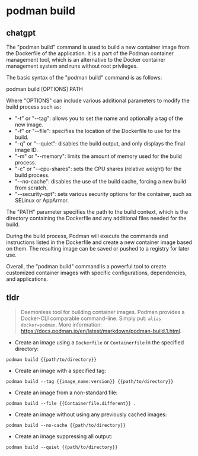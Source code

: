 # podman build 
## chatgpt 
The "podman build" command is used to build a new container image from the Dockerfile of the application. It is a part of the Podman container management tool, which is an alternative to the Docker container management system and runs without root privileges.

The basic syntax of the "podman build" command is as follows:

podman build [OPTIONS] PATH

Where "OPTIONS" can include various additional parameters to modify the build process such as:

- "-t" or "--tag": allows you to set the name and optionally a tag of the new image.
- "-f" or "--file": specifies the location of the Dockerfile to use for the build.
- "-q" or "--quiet": disables the build output, and only displays the final image ID.
- "-m" or "--memory": limits the amount of memory used for the build process.
- "-c" or "--cpu-shares": sets the CPU shares (relative weight) for the build process.
- "--no-cache": disables the use of the build cache, forcing a new build from scratch.
- "--security-opt": sets various security options for the container, such as SELinux or AppArmor.

The "PATH" parameter specifies the path to the build context, which is the directory containing the Dockerfile and any additional files needed for the build.

During the build process, Podman will execute the commands and instructions listed in the Dockerfile and create a new container image based on them. The resulting image can be saved or pushed to a registry for later use.

Overall, the "podman build" command is a powerful tool to create customized container images with specific configurations, dependencies, and applications. 

## tldr 
 
> Daemonless tool for building container images.
> Podman provides a Docker-CLI comparable command-line. Simply put: `alias docker=podman`.
> More information: <https://docs.podman.io/en/latest/markdown/podman-build.1.html>.

- Create an image using a `Dockerfile` or `Containerfile` in the specified directory:

`podman build {{path/to/directory}}`

- Create an image with a specified tag:

`podman build --tag {{image_name:version}} {{path/to/directory}}`

- Create an image from a non-standard file:

`podman build --file {{Containerfile.different}} .`

- Create an image without using any previously cached images:

`podman build --no-cache {{path/to/directory}}`

- Create an image suppressing all output:

`podman build --quiet {{path/to/directory}}`
